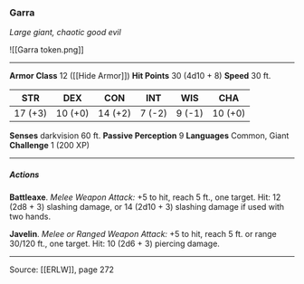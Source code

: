 ### Garra
_Large giant, chaotic good evil_

![[Garra token.png]]


---

**Armor Class** 12 ([[Hide Armor]])
**Hit Points** 30 (4d10 + 8)
**Speed** 30 ft.

| STR     | DEX     | CON     | INT     | WIS     | CHA     |
|---------|---------|---------|---------|---------|---------|
| 17 (+3) | 10 (+0) | 14 (+2) | 7 (-2) | 9 (-1) | 10 (+0) |

**Senses** darkvision 60 ft.
**Passive Perception** 9
**Languages** Common, Giant
**Challenge** 1 (200 XP)

---

##### Actions
**Battleaxe**. _Melee Weapon Attack:_ +5 to hit, reach 5 ft., one target. Hit: 12 (2d8 + 3) slashing damage, or 14 (2d10 + 3) slashing damage if used with two hands.

**Javelin**. _Melee or Ranged Weapon Attack:_ +5 to hit, reach 5 ft. or range 30/120 ft., one target. Hit: 10 (2d6 + 3) piercing damage.


---

Source: [[ERLW]], page 272